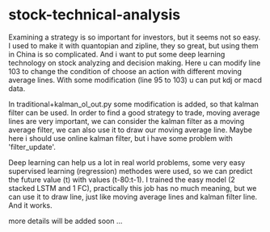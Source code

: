 # stock-technical-analysis

Examining a strategy is so important for investors, but it seems not so easy. I used to make it with quantopian and zipline, they so great, but using them in China is so complicated. And i want to put some deep learning technology on stock analyzing and decision making. Here u can modify line 103 to change the condition of choose an action with different moving average lines. With some modification (line 95 to 103) u can put kdj or macd data. 

In traditional+kalman_ol_out.py some modification is added, so that kalman filter can be used. In order to find a good strategy to trade,
moving average lines are very important, we can consider the kalman filter as a moving average filter, we can also use it to draw our moving average line. Maybe here i should use online kalman filter, but i have some problem with 'filter_update'. 

Deep learning can help us a lot in real world problems, some very easy supervised learning (regression) methodes were used, so we can predict the future value (t) with values (t-80:t-1). I trained the easy model (2 stacked LSTM and 1 FC), practically this job has no much 
meaning, but we can use it to draw line, just like moving average lines and kalman filter line. And it works.

more details will be added soon ...
